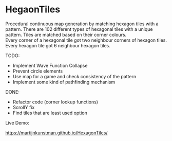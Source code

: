 # HegaonTiles 


Procedural continuous map generation by matching hexagon tiles with a pattern. 
There are 102 different types of hexagonal tiles with a unique pattern. 
Tiles are matched based on their corner colours.  
Every corner of a hexagonal tile got two neighbour corners of hexagon tiles.
Every hexagon tile got 6 neighbour hexagon tiles. 

TODO:  

- Implement Wave Function Collapse 
- Prevent circle elements 
- Use map for a game and check consistency of the pattern 
- Implement some kind of pathfinding mechanism  

DONE:
- Refactor code (corner lookup functions) 
- ScrollY fix 
- Find tiles that are least used option

Live Demo: 

https://martijnkunstman.github.io/HexagonTiles/
